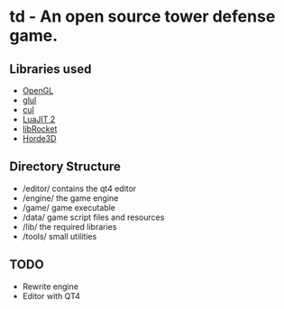 td - An open source tower defense game.
=========================================


Libraries used
--------------------
- [OpenGL](http://www.opengl.org/)
- [glul](http://github.com/okard/glul)
- [cul](http://github.com/okard/cul)
- [LuaJIT 2](http://luajit.org/)
- [libRocket](http://librocket.com/)
- [Horde3D](http://www.horde3d.org/)


Directory Structure
--------------------
- /editor/ contains the qt4 editor
- /engine/ the game engine
- /game/ game executable
- /data/ game script files and resources
- /lib/ the required libraries
- /tools/ small utilities


TODO
--------------------
- Rewrite engine
- Editor with QT4 

        
        
                
                
